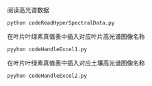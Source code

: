 
阅读高光谱数据

```
python codeReadHyperSpectralData.py
```

在叶片叶绿素真值表中插入对应叶片高光谱图像名称

```
pyyhon codeHandleExcel1.py
```

在叶片叶绿素真值表中插入对应土壤高光谱图像名称

```
pyyhon codeHandleExcel2.py
```